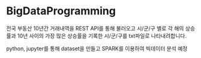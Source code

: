 # BigDataProgramming
 전국 부동산 10년간 거래내역을 REST API를 통해 불러오고 시/군/구 별로 각 해의 상승률과 10년 사이의 가장 많은 상승률을 기록한 시/군/구를 txt파일로 나타내려합니다.
 
python, jupyter를 통해 dataset을 만들고 SPARK를 이용하여 빅데이터 분석 예정
